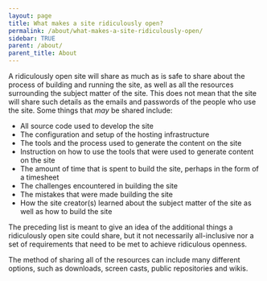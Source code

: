 ```yaml
---
layout: page
title: What makes a site ridiculously open?
permalink: /about/what-makes-a-site-ridiculously-open/
sidebar: TRUE
parent: /about/
parent_title: About
---
```


A ridiculously open site will share as much as is safe to share about the process of building and running the site, as well as all the resources surrounding the subject matter of the site. This does not mean that the site will share such details as the emails and passwords of the people who use the site. Some things that *may* be shared include:

* All source code used to develop the site
* The configuration and setup of the hosting infrastructure
* The tools and the process used to generate the content on the site
* Instruction on how to use the tools that were used to generate content on the site
* The amount of time that is spent to build the site, perhaps in the form of a timesheet
* The challenges encountered in building the site
* The mistakes that were made building the site
* How the site creator(s) learned about the subject matter of the site as well as how to build the site

The preceding list is meant to give an idea of the additional things a ridiculously open site could share, but it not necessarily all-inclusive nor a set of requirements that need to be met to achieve ridiculous openness.

The method of sharing all of the resources can include many different options, such as downloads, screen casts, public repositories and wikis.
